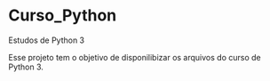 Curso_Python
============

Estudos de Python 3

Esse projeto tem o objetivo de disponilibizar os arquivos do curso de Python 3.
